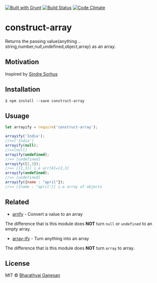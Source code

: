  
[![Built with Grunt](https://cdn.gruntjs.com/builtwith.svg)](https://gruntjs.com/)
[![Build Status](https://travis-ci.org/bharathvaj1995/array-random-shuffle.svg?branch=master)](https://travis-ci.org/bharathvaj1995/make-array) 
[![Code Climate](https://codeclimate.com/github/codeclimate/codeclimate/badges/gpa.svg)](https://codeclimate.com/github/codeclimate/codeclimate)
 
# construct-array     

Returns the passing value(anything .. string,number,null,undefined,object,array) as an array.

## Motivation

Inspired by [Sindre Sorhus](https://sindresorhus.com)

## Installation
```
$ npm install --save construct-array 
```
## Usuage
```javascript
let arrayify = require('construct-array');

arrayify('India');
//=>['India']
arrayify(null);
//=>[null]
arrayify(undefined);
//=> [undefined]
arrayify([2,3]);
//=> [[2,3]] i.e arr[0]=[2,3]
arrayify(undefined);
//=> [undefined]
arrayify({name : "april"});
//=> [{name : "april"}] i.e array of objects
```

## Related
- [arrify](https://github.com/sindresorhus/arrify) - Convert a value to an array

The difference that is this module does **NOT** turn `null` or `undefined` to an empty array.

- [array-ify](https://github.com/stevemao/array-ify) - Turn anything into an array

The difference that is this module does **NOT** turn `array` to array.

## License

MIT © [Bharathvaj Ganesan](https://github.com/bharathvaj1995)